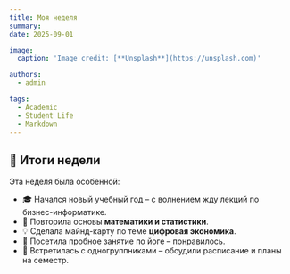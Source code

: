 ```yaml
---
title: Моя неделя
summary: 
date: 2025-09-01

image:
  caption: 'Image credit: [**Unsplash**](https://unsplash.com)'

authors:
  - admin

tags:
  - Academic
  - Student Life
  - Markdown
---
```


## 📅 Итоги недели  

Эта неделя была особенной:  

- 🎓 Начался новый учебный год – с волнением жду лекций по бизнес-информатике.  
- 📘 Повторила основы **математики и статистики**.  
- 💡 Сделала майнд-карту по теме **цифровая экономика**.  
- 🧘 Посетила пробное занятие по йоге – понравилось.  
- 🎉 Встретилась с одногруппниками – обсудили расписание и планы на семестр.  

